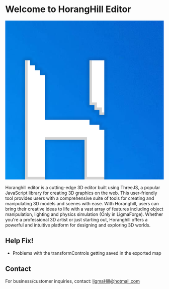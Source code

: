 # Welcome to HorangHill Editor
![HorangHill Editor Logo](https://raw.githubusercontent.com/HorangStudios/Editor/main/html/HorangHill.png)

Horanghill editor is a cutting-edge 3D editor built using ThreeJS, a popular JavaScript library for creating 3D graphics on the web. This user-friendly tool provides users with a comprehensive suite of tools for creating and manipulating 3D models and scenes with ease. With Horanghill, users can bring their creative ideas to life with a vast array of features including object manipulation, lighting and physics simulation (Only in LigmaForge). Whether you're a professional 3D artist or just starting out, Horanghill offers a powerful and intuitive platform for designing and exploring 3D worlds.

## Help Fix!
- Problems with the transformControls getting saved in the exported map

## Contact
For business/customer inquiries, contact: ligmaHill@hotmail.com
